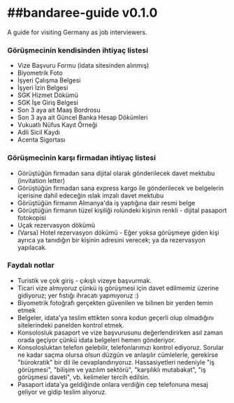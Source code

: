 ##bandaree-guide v0.1.0
==============

A guide for visiting Germany as job interviewers.

### Görüşmecinin kendisinden ihtiyaç listesi

<ul>
	<li>Vize Başvuru Formu (idata sitesinden alınmış)</li>
	<li>Biyometrik Foto</li>
	<li>İşyeri Çalışma Belgesi</li>
	<li>İşyeri İzin Belgesi</li>
	<li>SGK Hizmet Dökümü</li>
	<li>SGK İşe Giriş Belgesi</li>
	<li>Son 3 aya ait Maaş Bordrosu</li>
	<li>Son 3 aya ait Güncel Banka Hesap Dökümleri</li>
	<li>Vukuatlı Nüfus Kayıt Örneği</li>
	<li>Adli Sicil Kaydı</li>
	<li>Acenta Sigortası</li>
</ul>

### Görüşmecinin karşı firmadan ihtiyaç listesi

<ul>
	<li>Görüştüğün firmadan sana dijital olarak gönderilecek davet mektubu (invitation letter)</li>
	<li>Görüştüğün firmadan sana express kargo ile gönderilecek ve belgelerin içerisine dahil edeceğin ıslak imzalı davet mektubu</li>
	<li>Görüştüğün firmanın Almanya'da iş yaptığına dair resmi belge</li>
	<li>Görüştüğün firmanın tüzel kişiliği rolündeki kişinin renkli - dijital pasaport fotokopisi</li>
	<li>Uçak rezervasyon dökümü</li>
	<li>(Varsa) Hotel rezervasyon dökümü - Eğer yoksa görüşmeye giden kişi ayrıca ya tanıdığın bir kişinin adresini verecek; ya da rezervasyon yapılacak.</li>
</ul>

### Faydalı notlar

<ul>
	<li>Turistik ve çok giriş - çıkışlı vizeye başvurmak.</li>
	<li>Ticari vize almıyoruz çünkü iş görüşmesi için davet edilmemiz üzerine gidiyoruz; yer fıstığı ihracatı yapmıyoruz :)</li>
	<li>Biyometrik fotoğrafı gerçekten güvenilen ve bilinen bir yerden temin etmek</li>
	<li>Belgeler, idata'ya teslim ettikten sonra kodun geçerli olup olmadığını sitelerindeki panelden kontrol etmek.</li>
	<li>Konsolosluk pasaport ve vize başvurusunu değerlendirirken asıl zaman orada geçiyor çünkü idata belgeleri hemen gönderiyor.</li>
	<li>Konsolosluktan telefon gelebilir, telefonlarımızı kontrol ediyoruz. Sorular ne kadar saçma olursa olsun düzgün ve anlaşılır cümlelerle, gerekirse "bürokratik" bir dil ile cevaplandırıyoruz. Hassasiyetleri nedeniyle "iş görüşmesi", "bilişim ve yazılım sektörü", "karşılıklı mutabakat", "iş görüşmesi daveti", vb. kelimeler tercih edilsin.</li>
	<li>Pasaport idata'ya geldiğinde onlara verdiğin cep telefonuna mesaj geliyor ve gidip teslim alıyoruz.</li>
</ul>